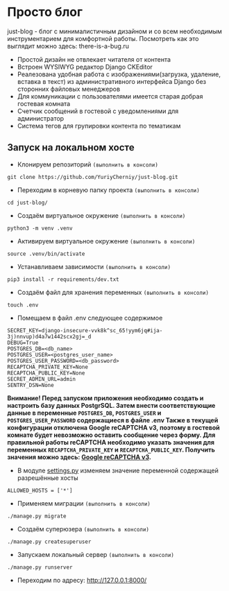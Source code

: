 # Просто блог #
just-blog - блог с минималистичным дизайном и со всем необходимым инструментарием для комфортной работы. Посмотреть как это выглядит можно здесь: there-is-a-bug.ru
* Простой дизайн не отвлекает читателя от контента
* Встроен WYSIWYG редактор Django CKEditor
* Реалезована удобная работа с изображениями(загрузка, удаление, вставка в текст) из административного интерфейса Django без сторонних файловых менеджеров
* Для коммуникации с пользователями имеется старая добрая гостевая комната
* Счетчик сообщений в гостевой с уведомлениями для администратор
* Система тегов для групировки контента по тематикам

## Запуск на локальном хосте ##
* Клонируем репозиторий ```(выполнить в консоли)```
```
git clone https://github.com/YuriyCherniy/just-blog.git
```
* Переходим в корневую папку проекта ```(выполнить в консоли)```
```
cd just-blog/
```
* Создаём виртуальное окружение ```(выполнить в консоли)```
```
python3 -m venv .venv
```
* Активируем виртуальное окружение ```(выполнить в консоли)```
```
source .venv/bin/activate
```
* Устанавливаем зависимости ```(выполнить в консоли)```
```
pip3 install -r requirements/dev.txt
```
* Создаём файл для хранения переменных ```(выполнить в консоли)```
```
touch .env
```
* Помещаем в файл .env следующее содержимое
```
SECRET_KEY=django-insecure-vvk8k^sc_65!yym6jq#ija-3j)nnvup)d4a7w1442scx2gj=_d
DEBUG=True
POSTGRES_DB=<db_name>
POSTGRES_USER=<postgres_user_name>
POSTGRES_USER_PASSWORD=<db_password>
RECAPTCHA_PRIVATE_KEY=None
RECAPTCHA_PUBLIC_KEY=None
SECRET_ADMIN_URL=admin
SENTRY_DSN=None
```
**Внимание! Перед запуском приложения необходимо создать и настроить базу данных PostgrSQL. Затем внести соответствующие данные в переменные ```POSTGRES_DB```, ```POSTGRES_USER``` и ```POSTGRES_USER_PASSWORD``` содержащиеся в файле .env Также в текущей конфигурации отключена Google reCAPTCHA v3, поэтому в гостевой комнате будет невозможно оставить сообщение через форму. Для правильной работы reCAPTCHA необходимо указать значения для переменных ```RECAPTCHA_PRIVATE_KEY``` и ```RECAPTCHA_PUBLIC_KEY```. Получить значения можно здесь: [Google reCAPTCHA v3](https://www.google.com/recaptcha/about/).**

* В модуле [settings.py](https://github.com/YuriyCherniy/just-blog/blob/532b61e5a780c78792084b70e7a1aeee30d0bb16/just_blog/settings.py#L53) изменяем значение переменной содержащей разрешённые хосты
```
ALLOWED_HOSTS = ['*']
```
* Применяем миграции ```(выполнить в консоли)```
```
./manage.py migrate
```
* Создаём суперюзера ```(выполнить в консоли)```
```
./manage.py createsuperuser
```
* Запускаем локальный сервер ```(выполнить в консоли)```
```
./manage.py runserver
```
* Переходим по адресу: http://127.0.0.1:8000/